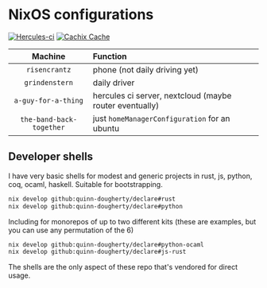 # NixOS configurations

[![Hercules-ci][herc badge]][herc link]
[![Cachix Cache][cachix badge]][cachix link]

[herc badge]: https://img.shields.io/badge/Herc-CI-yellowgreen?style=plastic&logo=nixos
[herc link]: https://hercules-ci.com/github/quinn-dougherty/configuration.nix
[cachix badge]: https://img.shields.io/badge/Cachix-quinn--dougherty-blueviolet?style=plastic&logo=nixos
[cachix link]: https://quinn-dougherty.cachix.org

|         Machine          | Function                                                |
| :----------------------: | :------------------------------------------------------ |
|      `risencrantz`       | phone (not daily driving yet)                           |
|      `grindenstern`      | daily driver                                            |
|   `a-guy-for-a-thing`    | hercules ci server, nextcloud (maybe router eventually) |
| `the-band-back-together` | just `homeManagerConfiguration` for an ubuntu           |

## Developer shells

I have very basic shells for modest and generic projects in rust, js, python, coq, ocaml, haskell. Suitable for bootstrapping.

```sh
nix develop github:quinn-dougherty/declare#rust
nix develop github:quinn-dougherty/declare#python
```

Including for monorepos of up to two different kits (these are examples, but you can use any permutation of the 6)

```sh
nix develop github:quinn-dougherty/declare#python-ocaml
nix develop github:quinn-dougherty/declare#js-rust
```

The shells are the only aspect of these repo that's vendored for direct usage.
